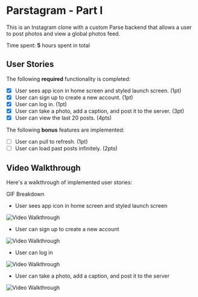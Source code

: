 # Parstagram - Part I

This is an Instagram clone with a custom Parse backend that allows a user to post photos and view a global photos feed.

Time spent: **5** hours spent in total

## User Stories

The following **required** functionality is completed:

- [x] User sees app icon in home screen and styled launch screen. (1pt)
- [x] User can sign up to create a new account. (1pt)
- [x] User can log in. (1pt)
- [x] User can take a photo, add a caption, and post it to the server. (3pt)
- [x] User can view the last 20 posts. (4pts)

The following **bonus** features are implemented:

- [ ] User can pull to refresh. (1pt)
- [ ] User can load past posts infinitely. (2pts)

## Video Walkthrough

Here's a walkthrough of implemented user stories:


GIF Breakdown

- User sees app icon in home screen and styled launch screen

<img src='https://im5.ezgif.com/tmp/ezgif-5-500844b4cc.gif' title='Video Walkthrough' width='' alt='Video Walkthrough' />

- User can sign up to create a new account

<img src='https://im5.ezgif.com/tmp/ezgif-5-30b691cb0d.gif' title='Video Walkthrough' width='' alt='Video Walkthrough' />

- User can log in

<img src='https://im5.ezgif.com/tmp/ezgif-5-b51d7dbcb6.gif' title='Video Walkthrough' width='' alt='Video Walkthrough' />

- User can take a photo, add a caption, and post it to the server

<img src='https://im5.ezgif.com/tmp/ezgif-5-7af53275b6.gif' title='Video Walkthrough' width='' alt='Video Walkthrough' />




